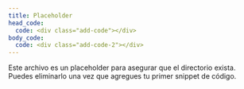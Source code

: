 ```yaml
---
title: Placeholder
head_code:
  code: <div class="add-code"></div>
body_code:
  code: <div class="add-code-2"></div>
---
```


Este archivo es un placeholder para asegurar que el directorio exista. Puedes eliminarlo una vez que agregues tu primer snippet de código.
